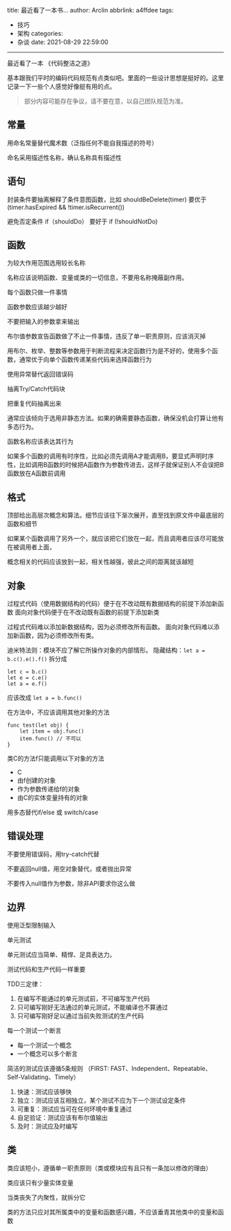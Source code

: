 title: 最近看了一本书...
author: Arclin
abbrlink: a4ffdee
tags:
  - 技巧
  - 架构
categories:
  - 杂谈
date: 2021-08-29 22:59:00
---
最近看了一本 《代码整洁之道》

基本跟我们平时的编码代码规范有点类似吧。里面的一些设计思想是挺好的。这里记录一下一些个人感觉好像挺有用的点。

> 部分内容可能存在争议，请不要在意，以自己团队规范为准。

<!--more-->

## 常量

用命名常量替代魔术数（泛指任何不能自我描述的符号）

命名采用描述性名称，确认名称具有描述性

## 语句

封装条件要抽离解释了条件意图函数，比如 shouldBeDelete(timer) 要优于  (timer.hasExpired && !timer.isRecurrent())

避免否定条件  if（shouldDo） 要好于 if (!shouldNotDo)

## 函数

为较大作用范围选用较长名称

名称应该说明函数、变量或类的一切信息，不要用名称掩蔽副作用。

每个函数只做一件事情

函数参数应该越少越好

不要把输入的参数拿来输出

布尔值参数宣告函数做了不止一件事情，违反了单一职责原则，应该消灭掉

用布尔、枚举、整数等参数用于判断流程来决定函数行为是不好的，使用多个函数，通常优于向单个函数传递某些代码来选择函数行为

使用异常替代返回错误码

抽离Try/Catch代码块

把重复代码抽离出来

通常应该倾向于选用非静态方法。如果的确需要静态函数，确保没机会打算让他有多态行为。

函数名称应该表达其行为

如果多个函数的调用有时序性，比如必须先调用A才能调用B，要显式声明时序性，比如调用B函数的时候把A函数作为参数传进去，这样子就保证别人不会误把B函数放在A函数前调用


## 格式

顶部给出高层次概念和算法。细节应该往下渐次展开，直至找到原文件中最底层的函数和细节

如果某个函数调用了另外一个，就应该把它们放在一起，而且调用者应该尽可能放在被调用者上面，

概念相关的代码应该放到一起，相关性越强，彼此之间的距离就该越短

## 对象

过程式代码（使用数据结构的代码）便于在不改动既有数据结构的前提下添加新函数
面向对象代码便于在不改动既有函数的前提下添加新类

过程式代码难以添加新数据结构，因为必须修改所有函数。
面向对象代码难以添加新函数，因为必须修改所有类。

迪米特法则：模块不应了解它所操作对象的内部情形。
隐藏结构：`let a = b.c().e().f()`
拆分成

```
let c = b.c()
let e = c.e()
let a = e.f()
```

应该改成
`let a = b.func()`

在方法中，不应该调用其他对象的方法

```
func test(let obj) {
    let item = obj.func()
    item.func() // 不可以
}
```

类C的方法f只能调用以下对象的方法

- C
- 由f创建的对象
- 作为参数传递给f的对象
- 由C的实体变量持有的对象

用多态替代if/else 或 switch/case

## 错误处理

不要使用错误码，用try-catch代替

不要返回null值，用空对象替代，或者抛出异常

不要传入null值作为参数，除非API要求你这么做

## 边界

使用泛型限制输入

单元测试

单元测试应当简单、精悍、足具表达力。

测试代码和生产代码一样重要

TDD三定律：
1. 在编写不能通过的单元测试前，不可编写生产代码
2. 只可编写刚好无法通过的单元测试，不能编译也不算通过
3. 只可编写刚好足以通过当前失败测试的生产代码

每一个测试一个断言
- 每一个测试一个概念
- 一个概念可以多个断言

简洁的测试应该遵循5条规则
（FIRST: FAST、Independent、Repeatable、Self-Validating、Timely）
1. 快速：测试应该够快
2. 独立：测试应该互相独立，某个测试不应为下一个测试设定条件
3. 可重复：测试应当可在任何环境中重复通过
4. 自足验证：测试应该有布尔值输出
5. 及时：测试应及时编写

## 类

类应该短小，遵循单一职责原则（类或模块应有且只有一条加以修改的理由）

类应该只有少量实体变量

当类丧失了内聚性，就拆分它

类的方法只应对其所属类中的变量和函数感兴趣，不应该垂青其他类中的变量和函数
